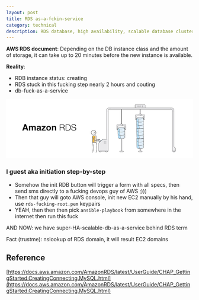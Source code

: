 ```yaml
---
layout: post
title: RDS as-a-fckin-service
category: technical 
description: RDS database, high availability, scalable database cluster
---
```


**AWS RDS document**: 
Depending on the DB instance class and the amount of storage, it can take up to 20 minutes before the new instance is available.

**Reality**: 
- RDB instance status: creating
- RDS stuck in this fucking step nearly 2 hours and couting
- db-fuck-as-a-service

![](/assets/img/rds.png)

<!--description-->

### I guest aka initiation step-by-step 

- Somehow the init RDB button will trigger a form with all specs, then send sms directly to a fucking devops guy of AWS ;)))
- Then that guy will goto AWS console, init new EC2 manually by his hand, use `rds-fucking-root.pem` keypairs
- YEAH, then then then pick `ansible-playbook` from somewhere in the internet then run this fuck

AND NOW: we have super-HA-scalable-db-as-a-service behind RDS term

Fact (trustme): nslookup of RDS domain, it will result EC2 domains

## Reference

[https://docs.aws.amazon.com/AmazonRDS/latest/UserGuide/CHAP_GettingStarted.CreatingConnecting.MySQL.html](https://docs.aws.amazon.com/AmazonRDS/latest/UserGuide/CHAP_GettingStarted.CreatingConnecting.MySQL.html)
